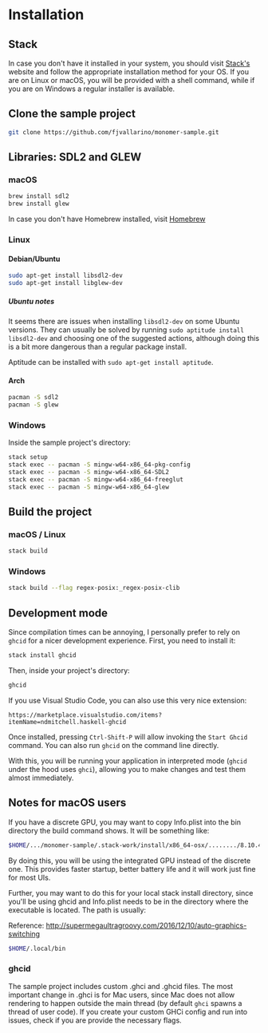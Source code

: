 # Installation

## Stack

In case you don't have it installed in your system, you should visit
[Stack's](https://docs.haskellstack.org/en/stable/install_and_upgrade/) website
and follow the appropriate installation method for your OS. If you are on
Linux or macOS, you will be provided with a shell command, while if you are on
Windows a regular installer is available.

## Clone the sample project

```bash
git clone https://github.com/fjvallarino/monomer-sample.git
```

## Libraries: SDL2 and GLEW

### macOS

```bash
brew install sdl2
brew install glew
```

In case you don't have Homebrew installed, visit [Homebrew](https://brew.sh)

### Linux

#### Debian/Ubuntu

```bash
sudo apt-get install libsdl2-dev
sudo apt-get install libglew-dev
```

##### Ubuntu notes

It seems there are issues when installing `libsdl2-dev` on some Ubuntu versions.
They can usually be solved by running `sudo aptitude install libsdl2-dev` and
choosing one of the suggested actions, although doing this is a bit more
dangerous than a regular package install.

Aptitude can be installed with `sudo apt-get install aptitude`.

#### Arch

```bash
pacman -S sdl2
pacman -S glew
```

### Windows

Inside the sample project's directory:

```bash
stack setup
stack exec -- pacman -S mingw-w64-x86_64-pkg-config
stack exec -- pacman -S mingw-w64-x86_64-SDL2
stack exec -- pacman -S mingw-w64-x86_64-freeglut
stack exec -- pacman -S mingw-w64-x86_64-glew
```

## Build the project

### macOS / Linux

```bash
stack build
```

### Windows

```bash
stack build --flag regex-posix:_regex-posix-clib
```

## Development mode

Since compilation times can be annoying, I personally prefer to rely on `ghcid`
for a nicer development experience. First, you need to install it:

```bash
stack install ghcid
```

Then, inside your project's directory:

```bash
ghcid
```

If you use Visual Studio Code, you can also use this very nice extension:

```
https://marketplace.visualstudio.com/items?itemName=ndmitchell.haskell-ghcid
```

Once installed, pressing `Ctrl-Shift-P` will allow invoking the `Start Ghcid`
command. You can also run `ghcid` on the command line directly.

With this, you will be running your application in interpreted mode (`ghcid`
under the hood uses `ghci`), allowing you to make changes and test them almost
immediately.

## Notes for macOS users

If you have a discrete GPU, you may want to copy Info.plist into the bin directory
the build command shows. It will be something like:

```bash
$HOME/.../monomer-sample/.stack-work/install/x86_64-osx/......../8.10.4/bin
```

By doing this, you will be using the integrated GPU instead of the discrete one.
This provides faster startup, better battery life and it will work just fine for
most UIs.

Further, you may want to do this for your local stack install directory, since
you'll be using ghcid and Info.plist needs to be in the directory where the
executable is located. The path is usually:

Reference: http://supermegaultragroovy.com/2016/12/10/auto-graphics-switching

```bash
$HOME/.local/bin
```

### ghcid

The sample project includes custom .ghci and .ghcid files. The most important
change in .ghci is for Mac users, since Mac does not allow rendering to happen
outside the main thread (by default `ghci` spawns a thread of user code). If you
create your custom GHCi config and run into issues, check if you are provide the
necessary flags.
